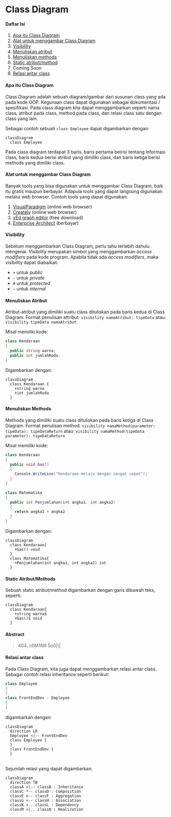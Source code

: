 # Class Diagram

#### Daftar Isi

1. [Apa itu Class Diagram](#apa-itu-class-diagram)
1. [Alat untuk menggambar Class Diagram](#alat-untuk-menggambar-class-diagram)
1. [Visibility](#visibility)
1. [Menuliskan atribut](#menuliskan-atribut)
1. [Menuliskan methods](#menuliskan-methods)
1. [Static atribut/method](#static-atributmethods)
1. Coming Soon
1. [Relasi antar class](#relasi-antar-class)

#### Apa itu Class Diagram

Class Diagram adalah sebuah diagram/gambar dari susunan class yang ada pada kode OOP. Kegunaan class dapat digunakan sebagai dokumentasi / spesifikasi.
Pada class diagram kita dapat menggambarkan seperti nama class, atribut pada class, method pada class, dan relasi class satu dengan class yang lain.

Sebagai contoh sebuah `class Employee` dapat digambarkan dengan:

```mermaid
classDiagram
  class Employee
```

Pada class diagram terdapat 3 baris, baris pertama beirisi tentang informasi class, baris kedua berisi atribut yang dimiliki class, dan baris ketiga berisi methods yang dimiliki class.

#### Alat untuk menggambar Class Diagram

Banyak tools yang bisa digunakan untuk menggambar Class Diagram, baik itu gratis maupun berbayar. Adapula tools yang dapat langsung digunakan melalui web browser. Contoh tools yang dapat digunakan:

1. [VisualParadigm](https://online.visual-paradigm.com/diagrams/solutions/free-class-diagram-tool/) (online web browser)
1. [Creately](https://creately.com/diagram-type/class-diagram/) (online web browser)
1. [yEd graph editor](https://www.yworks.com/products/yed) (free download)
1. [Enterprise Architect](https://sparxsystems.com/products/ea/) (berbayar)

#### Visibility

Sebelum menggambarkan Class Diagram, perlu tahu terlebih dahulu mengenai. Visibility merupakan simbol yang menggambarkan _access modifiers_ pada kode program. Apabila tidak ada _access modifiers_, maka visibility dapat diabaikan

- `+` untuk _public_
- `-` untuk _private_
- `#` untuk _protected_
- `~` untuk _internal_

#### Menuliskan Atribut

Atribut-atribut yang dimiliki suatu class dituliskan pada baris kedua di Class Diagram. Format penulisan attribut:
`visibility namaAtribut: tipeData`
atau:
`visibility tipeData namaAtribut`

Misal memiliki kode:

```cs
class Kendaraan
{
  public string warna;
  public int jumlahRoda;
}
```

Digambarkan dengan:

```mermaid
classDiagram
  class Kendaraan {
    +string warna
    +int jumlahRoda
  }
```

#### Menuliskan Methods

Methods yang dimiliki suatu class dituliskan pada baris ketiga di Class Diagram. Format penulisan method:
`visibility namaMethod(parameter: tipeData): tipeDataReturn`
atau:
`visibility namaMethod(tipeData parameter): tipeDataReturn`

Misal memiliki kode:

```cs
class Kendaraan
{
  public void Gas()
  {
    Console.WriteLine("Kendaraan melaju dengan sangat cepat");
  }
}
```

```cs
class Matematika
{
  public int Penjumlahan(int angka1, int angka2)
  {
    return angka1 + angka2
  }
}
```

Digambarkan dengan:

```mermaid
classDiagram
  class Kendaraan{
    +Gas() void
  }
  class Matematika{
    +Penjumlahan(int angka1, int angka2) int
  }
```

#### Static Atribut/Methods

Sebuah static atribut/method digambarkan dengan garis dibawah teks, seperti:

```mermaid
classDiagram
  class Kendaraan{
    +string warna$
    +Gas()$ void
  }
```

#### Abstract

> 404, c0M1N9 5o0|\\|

#### Relasi antar class

Pada Class Diagram, kita juga dapat menggambarkan relasi antar class. Sebagai contoh relasi inheritance seperti berikut:

```cs
class Employee
{
}
class FrontEndDev : Employee
{
}
```

digambarkan dengan:

```mermaid
classDiagram
  direction LR
  Employee <|-- FrontEndDev
  class Employee {
  }
  class FrontEndDev {
  }
```

<br/>
Sejumlah relasi yang dapat digambarkan:

```mermaid
classDiagram
  direction TB
  classA <|-- classB : Inheritance
  classC *-- classD : Composition
  classE o-- classF : Aggregation
  classG <-- classH : Association
  classK <.. classL : Dependency
  classM <|.. classN : Realization
```
